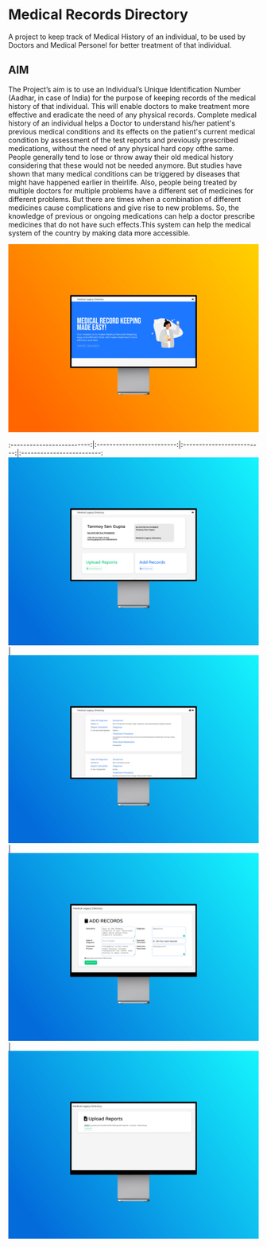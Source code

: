 # Medical Records Directory
A project to keep track of Medical History of an individual, to be used by Doctors and Medical Personel for better treatment of that individual.

## AIM ##
The Project’s aim is to use an Individual’s Unique Identification Number (Aadhar, in case of India) for  the  purpose  of  keeping  records  of  the  medical  history  of  that  individual.  This  will  enable doctors  to  make  treatment  more  effective  and  eradicate  the  need  of  any  physical  records. Complete  medical  history  of  an  individual  helps  a  Doctor  to  understand  his/her  patient's previous  medical  conditions  and  its  effects  on  the  patient's  current  medical  condition  by assessment of the test reports and previously prescribed medications, without the need of any physical hard copy ofthe same. People  generally  tend  to  lose  or  throw  away  their  old  medical  history  considering  that  these would not be needed anymore. But studies have shown that many medical conditions can be triggered by diseases that might have happened earlier in theirlife. Also, people being treated by multiple doctors for multiple problems have a different set of medicines for different problems. But  there  are  times  when  a  combination of  different  medicines  cause  complications  and  give rise to new problems. So, the knowledge of previous or ongoing medications can help a doctor prescribe medicines that do not have such effects.This system can help the medical system of the country by making data more accessible.

![mc](https://github.com/TanmoySG/MedicalRecordsDirectory/blob/master/Screenshots/MLD%20SC/smartmockups_kcn2wzcg.jpg)

:-------------------------:|:-------------------------:|:-------------------------:|:-------------------------:
![Blog-PC](https://github.com/TanmoySG/MedicalRecordsDirectory/blob/master/Screenshots/MLD%20SC/smartmockups_kcn2z5x3.jpg) | ![Blog-PC](https://github.com/TanmoySG/MedicalRecordsDirectory/blob/master/Screenshots/MLD%20SC/smartmockups_kcn30rce.jpg) | ![Blog-PC](https://github.com/TanmoySG/MedicalRecordsDirectory/blob/master/Screenshots/MLD%20SC/smartmockups_kcn32asu.jpg) | ![Blog-PC](https://github.com/TanmoySG/MedicalRecordsDirectory/blob/master/Screenshots/MLD%20SC/smartmockups_kcn33qli.jpg) 
